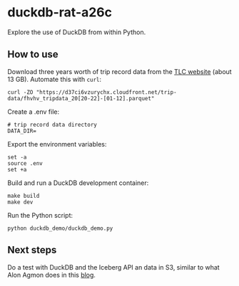 # duckdb-rat-a26c

Explore the use of DuckDB from within Python.

## How to use

Download three years worth of trip record data from the [TLC website][1] (about 13 GB). Automate this
with `curl`:

```
curl -ZO "https://d37ci6vzurychx.cloudfront.net/trip-data/fhvhv_tripdata_20[20-22]-[01-12].parquet"
```

Create a .env file:

```
# trip record data directory
DATA_DIR=
```

Export the environment variables:

```
set -a
source .env
set +a
```

Build and run a DuckDB development container:

```
make build
make dev
```

Run the Python script:

```
python duckdb_demo/duckdb_demo.py
```

## Next steps

Do a test with DuckDB and the Iceberg API an data in S3, similar to what Alon Agmon does in this [blog][2].

[1]: https://www.nyc.gov/site/tlc/about/tlc-trip-record-data.page
[2]: https://towardsdatascience.com/boost-your-cloud-data-applications-with-duckdb-and-iceberg-api-67677666fbd3
